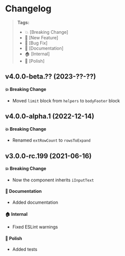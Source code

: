 Changelog
=========

> **Tags:**
> - :boom:       [Breaking Change]
> - :rocket:     [New Feature]
> - :bug:        [Bug Fix]
> - :memo:       [Documentation]
> - :house:      [Internal]
> - :nail_care:  [Polish]

## v4.0.0-beta.?? (2023-??-??)

#### :boom: Breaking Change

* Moved `limit` block from `helpers` to `bodyFooter` block

## v4.0.0-alpha.1 (2022-12-14)

#### :boom: Breaking Change

* Renamed `extRowCount` to `rowsToExpand`

## v3.0.0-rc.199 (2021-06-16)

#### :boom: Breaking Change

* Now the component inherits `iInputText`

#### :memo: Documentation

* Added documentation

#### :house: Internal

* Fixed ESLint warnings

#### :nail_care: Polish

* Added tests
